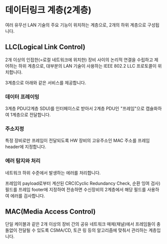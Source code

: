 # 데이터링크 계층(2계층)

여러 유무선 LAN 기술의 주요 기능이 위치하는 계층으로, 2개의 하위 계층으로 구성됩니다.

## LLC(Logical Link Control)

2개 이상의 인접한(=로컬 네트워크에 위치한) 장비 사이의 논리적 연결을 수립하고 제어하는 하위 계층으로, 대부분의 LAN 기술이 사용하는 IEEE 802.2 LLC 프로토콜이 위치합니다.

3계층으로 아래와 같은 서비스를 제공합니다.

### 데이터 프레이밍

3계층 PDU(2계층 SDU)를 인터페이스로 받아서 2계층 PDU인 "프레임"으로 캡슐화하여 1계층으로 전달합니다.

### 주소지정

특정 장비로만 프레임이 전달되도록 HW 장비의 고유주소인 MAC 주소를 프레임 header에 지정합니다.

### 에러 탐지와 처리

네트워크 하위 수준에서 발생하는 에러를 처리합니다.

프레임의 payload로부터 계산된 CRC(Cyclic Redundancy Check, 순환 잉여 검사) 필드를 프레임 footer에 지정하여 전송하면 수신장비의 2계층에서 해당 필드를 사용하여 에러를 검사합니다.

## MAC(Media Access Control)

단일 케이블과 같은 2개 이상의 장비 간의 공유 네트워크 매체(채널)에서 프레임들이 충돌없이 전달될 수 있도록 CSMA/CD, 토큰 링 등의 알고리즘에 맞춰서 관리하는 계층입니다.

